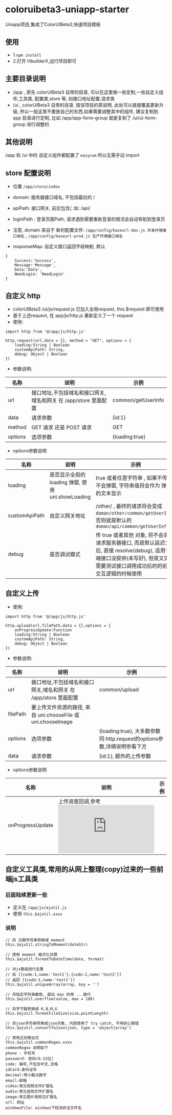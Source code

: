 # coloruibeta3-uniapp-starter
Uniapp项目,集成了ColorUIBeta3,快速项目模板

## 使用
+ 1.`npm install`
+ 2.打开 HbuilderX,运行项目即可

## 主要目录说明
+ /app , 原先 colorUIBeta3 自带的目录, 可以在这里做一些定制,一些自定义组件,工具类, 配置类,store 等, 如接口地址配置,请求类
+ /ui , colorUIBeta3 自带的目录, 按该项目的原说明, 此处可以直接覆盖更新升级, 所以一般这里不要放自己的东西,如果需要调整其中的组件, 建议复制到 app 目录进行定制, 比如 /app/app-form-group 就是复制了 /ui/ui-form-group 进行调整的

## 其他说明
/app 和 /ui 中的 自定义组件都配置了 `easycom` 所以无需手动 import

## store 配置说明
+ 位置 `/app/store/index`
+ domain: 服务器接口域名, 不包括最后的 /
+ apiPath: 接口网关, 前后包含/, 如: /api/
+ loginPath : 登录页面Path, 请求遇到需要重新登录的情况会自动导航到登录页

+ 注意, domain 来自于 新的配置文件: `/app/config/baseurl-dev.js 开发环境接口域名` , `/app/config/baseurl-prod.js 生产环境接口域名`

+ responseMap: 自定义接口返回字段映射, 默认
```
{
	Success:'Success',
	Message:'Message',
	Data:'Data',
    NeedLogin: 'NeedLogin'
}
```

## 自定义 http
+ colorUIBeta3 /ui/js/request.js 已加入全局request, this.$request 即可使用
+ 基于上述request, 在 app/js/http.js 重新定义了一个 request
+ 使用: 
```
import http from '@/app/js/http.js'

http.request(url,data = {}, method = "GET", options = {
    loading:String | Boolean
    customApiPath: String,
    debug: Object | Boolean
})
```
+ 参数说明:

|名称   |说明   |示例   |
|-----|----|----|
|url   |接口地址,不包括域名和接口网关,域名和网关 在 /app/store 里面配置   | common/getUserInfo   |
| data | 请求参数 | {id:1}|
| method| GET 请求 还是 POST 请求| GET
|options| 选项参数 | {loading:true}|


+ options参数说明

|名称|说明|示例|
|----|----|----|
|loading| 是否显示全局的 loading 弹窗, 使用 uni.showLoading| true 或者任意字符串 , 如果不传, 则不会弹窗, 字符串值将会作为 弹窗的文本显示|
|customApiPath|自定义网关地址| /other/ , 最终的请求将会变成 `doman/other/common/getUserInfo`,否则就是默认的 `doman/api/common/getUserInfo` |
|debug|是否调试模式|传 true 或者其他 对象, 将不会实际请求服务器接口, 而是默认延迟1s后, 直接 resolve(debug), 适用于后端接口没提供(未写好), 但是又实际需要测试接口调用成功后的的前端交互逻辑的时候使用|

## 自定义上传
+ 使用: 
```
import http from '@/app/js/http.js'

http.upload(url,filePath,data = {},options = {
    onProgressUpdate:Function
    loading:String | Boolean
    customApiPath: String,
    debug: Object | Boolean
})

```

+ 参数说明:

|名称   |说明   |示例   |
|-----|----|----|
|url   |接口地址,不包括域名和接口网关,域名和网关 在 /app/store 里面配置   | common/upload   |
|filePath   | 要上传文件资源的路径, 来自 uni.chooseFile 或 uni.chooseImage  |
|options| 选项参数 | {loading:true}, 大多数参数同 http.request的options参数,详细说明参看下方|
| data | 请求参数 | {id:1}, 额外的上传参数 |


+ options参数说明

|名称|说明|示例|
|----|----|----|
|onProgressUpdate| 上传进度回调,参考 ![UniApp upload 文档](https://uniapp.dcloud.io/api/request/network-file.html) | |


## 自定义工具类,常用的从网上整理(copy)过来的一些前端js工具类
### 后面陆续更新一些
+ 定义在 `/app/js/ajutil.js`
+ 使用 `this.$ajutil.xxxx`
### 说明

```
// 将 日期字符串转换成 moment
this.$ajutil.stringToMoment(dateStr)

// 使用 moment 格式化日期
this.$ajutil.formatToDateTime(date, format)

// 对js数组进行去重
// 如 [{code:1,name:'test1'},{code:1,name:'test2'}]
// 返回 [{code:1,name:'test1'}]
this.$ajutil.uniqueArray(array, key = '')

// 将指定字符串截取, 超出 max 的用 ...替代
this.$ajutil.overflow(value, max = 100)

// 将字节数转换成 K,B,M,G
this.$ajutil.formatFileSize(size,pointLength)

// 将json字符串转换成json对象, 内部使用了 try catch, 不用担心报错
this.$ajutil.convertToJson(json, type = 'object|array')

// 常用正则表达式
this.$ajutil.commonRegex.xxxx
commonRegex 说明如下
phone : 手机号
password: 密码(6-12位)
code: 编号,不包含中文,空格
idCard:身份证号
decimal:带小数点数字
email:邮箱
video:常见视频文件扩展名
audio:常见音频文件扩展名
image:常见图片我呢见扩展名
url: 网址
windowsFile: windows下检测非法文件名
```